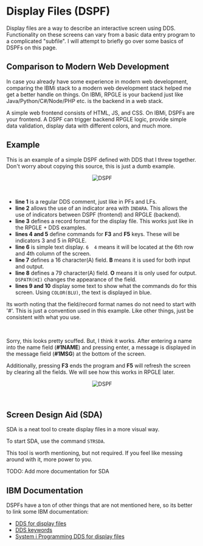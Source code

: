 # Display Files (DSPF)


Display files are a way to describe an interactive screen using DDS.
Functionality on these screens can vary from a basic data entry program to a complicated "subfile".
I will attempt to briefly go over some basics of DSPFs on this page.


## Comparison to Modern Web Development
In case you already have some experience in modern web development, comparing the IBMi stack to a modern web development stack helped me get a better handle on things.
On IBMi, RPGLE is your backend just like Java/Python/C#/Node/PHP etc. is the backend in a web stack.

A simple web frontend consists of HTML, JS, and CSS. On IBMi, DSPFs are your frontend.
A DSPF can trigger backend RPGLE logic, provide simple data validation, display data with different colors, and much more.


## Example
This is an example of a simple DSPF defined with DDS that I threw together.
Don't worry about copying this source, this is just a dumb example.

<figure align="center">
  <img src="./core/dds/_assets/dspf-02.png" alt="DSPF"/>
</figure>
<br>



* **line 1** is a regular DDS comment, just like in PFs and LFs.
* **line 2** allows the use of an indicator area with ```INDARA```. This allows the use of indicators between DSPF (frontend) and RPGLE (backend).
* **line 3** defines a record format for the display file. This works just like in the RPGLE + DDS examples.
* **lines 4 and 5** define commands for **F3** and **F5** keys. These will be indicators 3 and 5 in RPGLE.
* **line 6** is simple text display. ```6  4``` means it will be located at the 6th row and 4th column of the screen.
* **line 7** defines a 16 character(A) field. **B** means it is used for both input and output.
* **line 8** defines a 79 character(A) field. **O** means it is only used for output. ```DSPATR(HI)``` changes the appearance of the field.
* **lines 9 and 10** display some text to show what the commands do for this screen. Using ```COLOR(BLU)```, the text is displayed in blue.

Its worth noting that the field/record format names do not need to start with '#'. This is just a convention used in this example.
Like other things, just be consistent with what you use.


<br>

Sorry, this looks pretty scuffed. But, I think it works.
After entering a name into the name field (**#1NAME**) and pressing enter, a message is displayed in the message field (**#1MSG**) at the bottom of the screen.

Additionally, pressing **F3** ends the program and **F5** will refresh the screen by clearing all the fields.
We will see how this works in RPGLE later.

<figure align="center">
  <img src="./core/dds/_assets/dspf-01.png" alt="DSPF"/>
</figure>
<br>


## Screen Design Aid (SDA)
SDA is a neat tool to create display files in a more visual way.

To start SDA, use the command ```STRSDA```. 

This tool is worth mentioning, but not required. If you feel like messing around with it, more power to you.

TODO: Add more documentation for SDA



## IBM Documentation
DSPFs have a ton of other things that are not mentioned here, so its better to link some IBM documentation:

* [DDS for display files](https://www.ibm.com/support/knowledgecenter/ssw_ibm_i_72/rzakc/kickoff.htm)
* [DDS keywords](https://www.ibm.com/support/knowledgecenter/ssw_ibm_i_72/rzakc/rzakcmstkeyent.htm)
* [System i Programming DDS for display files](https://www.ibm.com/support/knowledgecenter/ssw_ibm_i_71/rzakc/rzakc.pdf)
